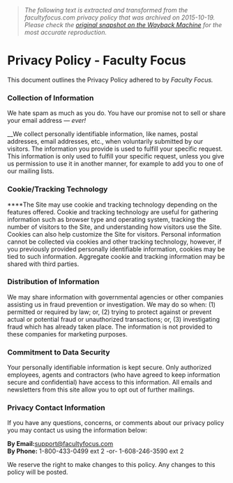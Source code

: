 > *The following text is extracted and transformed from the facultyfocus.com privacy policy that was archived on 2015-10-19. Please check the [original snapshot on the Wayback Machine](https://web.archive.org/web/20151019071806id_/http%3A//www.facultyfocus.com/about/privacy) for the most accurate reproduction.*

# Privacy Policy - Faculty Focus

This document outlines the Privacy Policy adhered to by _Faculty Focus._

### Collection of Information

We hate spam as much as you do. You have our promise not to sell or share your email address — _ever!_

__We collect personally identifiable information, like names, postal addresses, email addresses, etc., when voluntarily submitted by our visitors. The information you provide is used to fulfill your specific request. This information is only used to fulfill your specific request, unless you give us permission to use it in another manner, for example to add you to one of our mailing lists.

### Cookie/Tracking Technology

****The Site may use cookie and tracking technology depending on the features offered. Cookie and tracking technology are useful for gathering information such as browser type and operating system, tracking the number of visitors to the Site, and understanding how visitors use the Site. Cookies can also help customize the Site for visitors. Personal information cannot be collected via cookies and other tracking technology, however, if you previously provided personally identifiable information, cookies may be tied to such information. Aggregate cookie and tracking information may be shared with third parties.

### Distribution of Information

We may share information with governmental agencies or other companies assisting us in fraud prevention or investigation. We may do so when: (1) permitted or required by law; or, (2) trying to protect against or prevent actual or potential fraud or unauthorized transactions; or, (3) investigating fraud which has already taken place. The information is not provided to these companies for marketing purposes.

### Commitment to Data Security

Your personally identifiable information is kept secure. Only authorized employees, agents and contractors (who have agreed to keep information secure and confidential) have access to this information. All emails and newsletters from this site allow you to opt out of further mailings.

### Privacy Contact Information

If you have any questions, concerns, or comments about our privacy policy you may contact us using the information below:

**By Email:**[support@facultyfocus.com](mailto:support@facultyfocus.com)  
**By Phone:** 1-800-433-0499 ext 2 -or- 1-608-246-3590 ext 2

We reserve the right to make changes to this policy. Any changes to this policy will be posted.
